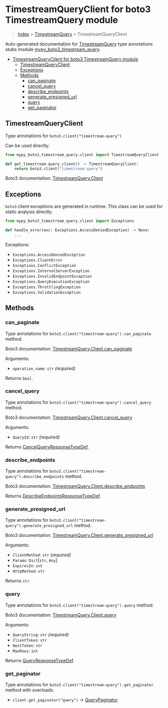 # TimestreamQueryClient for boto3 TimestreamQuery module

> [Index](..) > [TimestreamQuery](.) > TimestreamQueryClient

Auto-generated documentation for
[TimestreamQuery](https://boto3.amazonaws.com/v1/documentation/api/latest/reference/services/timestream-query.html#TimestreamQuery)
type annotations stubs module
[mypy_boto3_timestream_query](https://pypi.org/project/mypy-boto3-timestream-query/).

- [TimestreamQueryClient for boto3 TimestreamQuery module](#timestreamqueryclient-for-boto3-timestreamquery-module)
  - [TimestreamQueryClient](#timestreamqueryclient)
  - [Exceptions](#exceptions)
  - [Methods](#methods)
    - [can_paginate](#can_paginate)
    - [cancel_query](#cancel_query)
    - [describe_endpoints](#describe_endpoints)
    - [generate_presigned_url](#generate_presigned_url)
    - [query](#query)
    - [get_paginator](#get_paginator)

## TimestreamQueryClient

Type annotations for `boto3.client("timestream-query")`

Can be used directly:

```python
from mypy_boto3_timestream_query.client import TimestreamQueryClient

def get_timestream-query_client() -> TimestreamQueryClient:
    return boto3.client("timestream-query")
```

Boto3 documentation:
[TimestreamQuery.Client](https://boto3.amazonaws.com/v1/documentation/api/latest/reference/services/timestream-query.html#TimestreamQuery.Client)

## Exceptions

`boto3` client exceptions are generated in runtime. This class can be used for
static analysis directly:

```python
from mypy_boto3_timestream_query.client import Exceptions

def handle_error(exc: Exceptions.AccessDeniedException) -> None:
    ...
```

Exceptions:

- `Exceptions.AccessDeniedException`
- `Exceptions.ClientError`
- `Exceptions.ConflictException`
- `Exceptions.InternalServerException`
- `Exceptions.InvalidEndpointException`
- `Exceptions.QueryExecutionException`
- `Exceptions.ThrottlingException`
- `Exceptions.ValidationException`

## Methods

### can_paginate

Type annotations for `boto3.client("timestream-query").can_paginate` method.

Boto3 documentation:
[TimestreamQuery.Client.can_paginate](https://boto3.amazonaws.com/v1/documentation/api/latest/reference/services/timestream-query.html#TimestreamQuery.Client.can_paginate)

Arguments:

- `operation_name`: `str` *(required)*

Returns `bool`.

### cancel_query

Type annotations for `boto3.client("timestream-query").cancel_query` method.

Boto3 documentation:
[TimestreamQuery.Client.cancel_query](https://boto3.amazonaws.com/v1/documentation/api/latest/reference/services/timestream-query.html#TimestreamQuery.Client.cancel_query)

Arguments:

- `QueryId`: `str` *(required)*

Returns
[CancelQueryResponseTypeDef](./type_defs.md#cancelqueryresponsetypedef).

### describe_endpoints

Type annotations for `boto3.client("timestream-query").describe_endpoints`
method.

Boto3 documentation:
[TimestreamQuery.Client.describe_endpoints](https://boto3.amazonaws.com/v1/documentation/api/latest/reference/services/timestream-query.html#TimestreamQuery.Client.describe_endpoints)

Returns
[DescribeEndpointsResponseTypeDef](./type_defs.md#describeendpointsresponsetypedef).

### generate_presigned_url

Type annotations for `boto3.client("timestream-query").generate_presigned_url`
method.

Boto3 documentation:
[TimestreamQuery.Client.generate_presigned_url](https://boto3.amazonaws.com/v1/documentation/api/latest/reference/services/timestream-query.html#TimestreamQuery.Client.generate_presigned_url)

Arguments:

- `ClientMethod`: `str` *(required)*
- `Params`: `Dict`\[`str`, `Any`\]
- `ExpiresIn`: `int`
- `HttpMethod`: `str`

Returns `str`.

### query

Type annotations for `boto3.client("timestream-query").query` method.

Boto3 documentation:
[TimestreamQuery.Client.query](https://boto3.amazonaws.com/v1/documentation/api/latest/reference/services/timestream-query.html#TimestreamQuery.Client.query)

Arguments:

- `QueryString`: `str` *(required)*
- `ClientToken`: `str`
- `NextToken`: `str`
- `MaxRows`: `int`

Returns [QueryResponseTypeDef](./type_defs.md#queryresponsetypedef).

### get_paginator

Type annotations for `boto3.client("timestream-query").get_paginator` method
with overloads.

- `client.get_paginator("query")` ->
  [QueryPaginator](./paginators.md#querypaginator)
